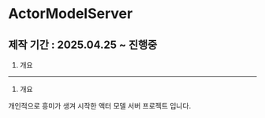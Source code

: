 # ActorModelServer

## 제작 기간 : 2025.04.25 ~ 진행중

1. 개요

---

1. 개요

개인적으로 흥미가 생겨 시작한 액터 모델 서버 프로젝트 입니다.

